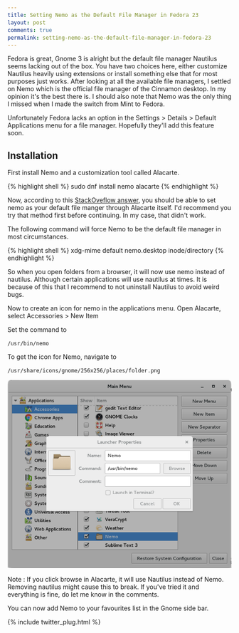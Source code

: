 ```yaml
---
title: Setting Nemo as the Default File Manager in Fedora 23
layout: post
comments: true
permalink: setting-nemo-as-the-default-file-manager-in-fedora-23
---
```

Fedora is great, Gnome 3 is alright but the default file manager Nautilus seems lacking out of the box. You have two choices here, either customize Nautilus heavily using extensions or install something else that for most purposes just works. After looking at all the available file managers, I settled on Nemo which is the official file manager of the Cinnamon desktop. In my opinion it's the best there is. I should also note that Nemo was the only thing I missed when I made the switch from Mint to Fedora.

Unfortunately Fedora lacks an option in the Settings > Details > Default Applications menu for a file manager. Hopefully they'll add this feature soon.

## Installation

First install Nemo and a customization tool called Alacarte.

{% highlight shell %}
sudo dnf install nemo alacarte
{% endhighlight %}

Now, according to this [StackOveflow answer](https://ask.fedoraproject.org/en/question/9759/how-do-i-use-the-nemo-file-browser-as-default-instead-of-nautilus/), you should be able to set nemo as your default file manger through Alacarte itself. I'd recommend you try that method first before continuing. In my case, that didn't work.

The following command will force Nemo to be the default file manager in most circumstances. 

{% highlight shell %}
xdg-mime default nemo.desktop inode/directory
{% endhighlight %}

So when you open folders from a browser, it will now use nemo instead of nautilus. Although certain applications will use nautilus at times. It is because of this that I recommend to not uninstall Nautilus to avoid weird bugs.

Now to create an icon for nemo in the applications menu.
Open Alacarte, select Accessories > New Item

Set the command to 
```shell 
/usr/bin/nemo
```
To get the icon for Nemo, navigate to
```shell 
/usr/share/icons/gnome/256x256/places/folder.png
```

![Nemo](/assets/nemo.png)

Note : If you click browse in Alacarte, it will use Nautilus instead of Nemo. Removing nautilus might cause this to break. If you've tried it and everything is fine, do let me know in the comments.

You can now add Nemo to your favourites list in the Gnome side bar.

{% include twitter_plug.html %}
